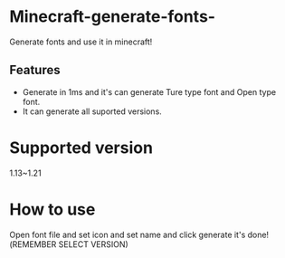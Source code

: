 # Minecraft-generate-fonts-
Generate fonts and use it in minecraft!
## Features
 * Generate in 1ms and it's can generate Ture type font and Open type font.
 * It can generate all suported versions.
# Supported version
1.13~1.21
# How to use
Open font file and set icon and set name and click generate it's done!(REMEMBER SELECT VERSION)
